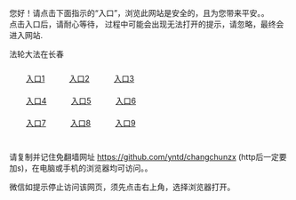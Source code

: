 您好！请点击下面指示的“入口”，浏览此网站是安全的，且为您带来平安。。 <br/>
点击入口后，请耐心等待， 过程中可能会出现无法打开的提示，请忽略，最终会进入网站. </br>

法轮大法在长春<br/>
<div style="padding:10px"><a style="margin:20px" target="_blank" href="https://d2o1jn5lkd9efa.cloudfront.net/2Qpsp?igklrdrp" id="ccLink1" rel="nofollow">入口1</a> <a target="_blank" style="margin:20px" href="https://d1yh41b9rxtaas.cloudfront.net/2Qpsp?ncgxaayg" id="ccLink2" rel="nofollow">入口2</a> <a style="margin:20px" target="_blank" href="https://d3gb22dkuankl1.cloudfront.net/2Qpsp?qjhmuuwk" id="ccLink3" rel="nofollow">入口3</a></div>

<div style="padding:10px" ><a style="margin:20px" target="_blank" href="https://d2o1jn5lkd9efa.cloudfront.net/2Qpsp?igklrdrp" id="ccLink4" rel="nofollow">入口4</a> <a style="margin:20px" href="https://d1yh41b9rxtaas.cloudfront.net/2Qpsp?ncgxaayg" target="_blank" id="ccLink5" rel="nofollow">入口5</a> <a style="margin:20px" href="https://d3gb22dkuankl1.cloudfront.net/2Qpsp?qjhmuuwk" target="_blank" id="ccLink6" rel="nofollow">入口6</a></div>

<div style="padding:10px"><a style="margin:20px" target="_blank" href="https://d2o1jn5lkd9efa.cloudfront.net/2Qpsp?igklrdrp" id="ccLink7" rel="nofollow">入口7</a> <a style="margin:20px" href="https://d1yh41b9rxtaas.cloudfront.net/2Qpsp?ncgxaayg" target="_blank" id="ccLink8" rel="nofollow">入口8</a> <a style="margin:20px" target="_blank" href="https://d3gb22dkuankl1.cloudfront.net/2Qpsp?qjhmuuwk" id="ccLink9" rel="nofollow">入口9</a></div>

<br/>



请复制并记住免翻墙网址 https://github.com/yntd/changchunzx (http后一定要加s)，在电脑或手机的浏览器均可访问。。<br/>

微信如提示停止访问该网页，须先点击右上角，选择浏览器打开。
